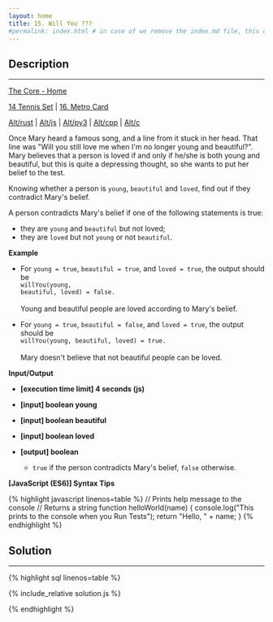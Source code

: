 ```yaml
---
layout: home
title: 15. Will You ???
#permalink: index.html # in case of we remove the index.md file, this doc will be the index page
---
```


<div class="row">
<div class="columnStmt" markdown="1">

## Description
------

[The Core - Home](../../code-signal-arcade-thecore/README.html)

[14 Tennis Set](../14_tennisSet/README.html) | [16. Metro Card](../16_metroCard/README.html) 

[Alt/rust](./Alt_rust/README.md) | [Alt/js](./Alt_js/README.html) | [Alt/py3](./Alt_py3/README.md) | [Alt/cpp](./Alt_cpp/README.md) | [Alt/c](./Alt_c/README.md)

Once Mary heard a famous song, and a line from it stuck in her head. That line was "Will you still love me when I'm no longer young and beautiful?". Mary believes that a person is loved if and only if he/she is both young and beautiful, but this is quite a depressing thought, so she wants to put her belief to the test.

Knowing whether a person is <code>young</code>, <code>beautiful</code> and <code>loved</code>, find out if they contradict Mary's belief.

A person contradicts Mary's belief if one of the following statements is true:

* they are <code>young</code> and <code>beautiful</code> but not loved;
* they are <code>loved</code> but not <code>young</code> or not <code>beautiful</code>.


**Example**

* For <code>young = true</code>, <code>beautiful = true</code>, and <code>loved = true</code>, the output should be<br>
    <code>willYou(young, beautiful, loved) = false.</code><br><br>
    Young and beautiful people are loved according to Mary's belief.

* For <code>young = true</code>, <code>beautiful = false</code>, and <code>loved = true</code>, the output should be<br>
    <code>willYou(young, beautiful, loved) = true.</code><br><br>
    Mary doesn't believe that not beautiful people can be loved.


**Input/Output**

* **[execution time limit] 4 seconds (js)**

* **[input] boolean young**

* **[input] boolean beautiful**

* **[input] boolean loved**

* **[output] boolean**

    * <code>true</code> if the person contradicts Mary's belief, <code>false</code> otherwise.

**[JavaScript (ES6)] Syntax Tips**

{% highlight javascript linenos=table %}
// Prints help message to the console
// Returns a string
function helloWorld(name) {
    console.log("This prints to the console when you Run Tests");
    return "Hello, " + name;
}
{% endhighlight %}

</div>
<div class="columnSol" markdown="1">

## Solution
------

{% highlight sql linenos=table %}

{% include_relative solution.js %}

{% endhighlight %}

</div>
</div>
